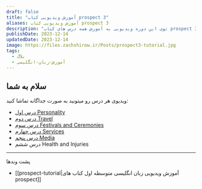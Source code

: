 ```yaml
---
draft: false
title: "آموزش ویدیویی کتاب prospect 3"
aliases: آموزش ویدیویی کتاب prospect 3
description: "توی این دوره ویدیویی به آموزش همه درس های کتاب prospect 3 که کتاب رسمی برای مقطع نهم هستش می پردازم. "
publishDate: 2023-12-14
updatedDate: 2023-12-14
image: https://files.zachshirow.ir/Posts/prospect3-tutorial.jpg
tags:
  - بلاگ
  - آموزش-زبان-انگلیسی
---
```


## سلام به شما

ویدیوی هر درس رو میتونید به صورت جداگانه تماشا کنید: 

- [درس اول Personality](https://aparat.com/v/ceh6t)
- [درس دوم Travel](https://aparat.com/v/WzPBQ)
- [درس سوم Festivals and Ceremonies](https://www.aparat.com/v/8KT54)
- [درس چهارم Services](https://aparat.com/v/Idh8n)
- [درس پنجم Media](https://aparat.com/v/HkMZ6)
- درس ششم Health and Injuries



---

پشت وندها
- [[prospect-tutorial|آموزش ویدیویی زبان انگلیسی متوسطه اول کتاب های prospect]]
